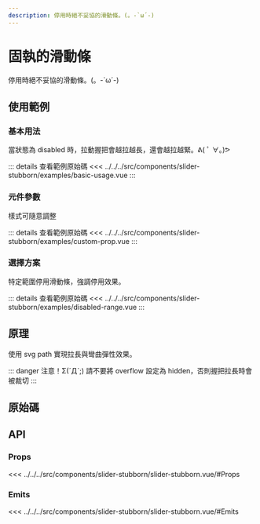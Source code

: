 ```yaml
---
description: 停用時絕不妥協的滑動條。(。-`ω´-)
---
```


<script setup>
import SourceLinkList from '../../../src/components/source-link-list.vue'

import BasicUsage from '../../../src/components/slider-stubborn/examples/basic-usage.vue'
import CustomProp from '../../../src/components/slider-stubborn/examples/custom-prop.vue'
import DisabledRange from '../../../src/components/slider-stubborn/examples/disabled-range.vue'
</script>

# 固執的滑動條 <Badge type="info" text="slider" />

停用時絕不妥協的滑動條。(。-`ω´-)

## 使用範例

### 基本用法

當狀態為 disabled 時，拉動握把會越拉越長，還會越拉越緊。ᕕ( ﾟ ∀。)ᕗ

<basic-usage class="h-[30vh]"/>

::: details 查看範例原始碼
<<< ../../../src/components/slider-stubborn/examples/basic-usage.vue
:::

### 元件參數

樣式可隨意調整

<custom-prop />

::: details 查看範例原始碼
<<< ../../../src/components/slider-stubborn/examples/custom-prop.vue
:::

### 選擇方案

特定範圍停用滑動條，強調停用效果。

<disabled-range />

::: details 查看範例原始碼
<<< ../../../src/components/slider-stubborn/examples/disabled-range.vue
:::

## 原理

使用 svg path 實現拉長與彎曲彈性效果。

::: danger 注意！Σ(ˊДˋ;)
請不要將 overflow 設定為 hidden，否則握把拉長時會被裁切
:::

## 原始碼

<source-link-list name="slider-stubborn"/>

## API

### Props

<<< ../../../src/components/slider-stubborn/slider-stubborn.vue/#Props

### Emits

<<< ../../../src/components/slider-stubborn/slider-stubborn.vue/#Emits
